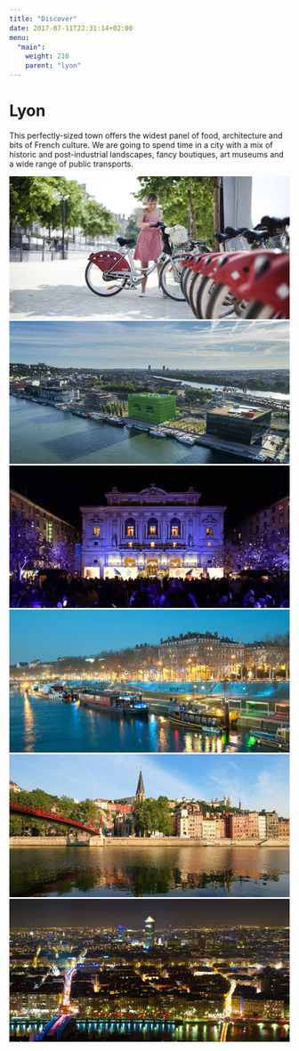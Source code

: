 ```yaml
---
title: "Discover"
date: 2017-07-11T22:31:14+02:00
menu:
  "main":
    weight: 210
    parent: "lyon"
---
```



  <h1>Lyon</h1>
  <p>
    This perfectly-sized town offers the widest panel of food, architecture and bits of French culture. We are going to spend time in a city with a mix of historic and post-industrial landscapes, fancy boutiques, art museums and a wide range of public transports.
  </p>


<section class="gallery-simple">
  <img src="/img/photos/lyon-scene1-Bikes.jpg" alt="Lyon city bikes" class="box">
  <img src="/img/photos/lyon-scene2-Confluence.jpg" alt="Lyon confluence" class="box">
  <img src="/img/photos/lyon-scene3-FetedesLumieres2009.jpg" alt="Lyon winter light festival" class="box">
  <img src="/img/photos/lyon-scene4-Quais.jpg" alt="Lyon Rhône river banks" class="box">
  <img src="/img/photos/lyon-scene5-Vieux-Lyon.jpg" alt="Lyon old part of the city" class="box">
  <img src="/img/photos/lyon-scene6-Lyon-by-night.jpg" alt="Aerial view of Lyon by night" class="box">
</section>
